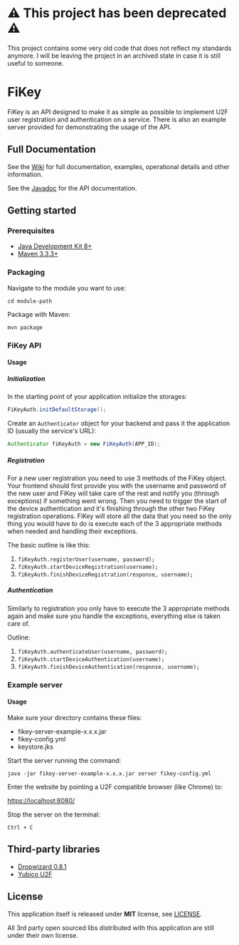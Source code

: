 # ⚠️ This project has been deprecated ⚠️

This project contains some very old code that does not reflect my standards anymore. I will be leaving
the project in an archived state in case it is still useful to someone.

# FiKey

FiKey is an API designed to make it as simple as possible to implement U2F user registration and authentication on a service. There is also an example server provided for demonstrating the usage of the API.

## Full Documentation

See the [Wiki](https://dkanellis.github.com/dkanellis/FiKey/wiki/) for full documentation, examples, operational details and other information.

See the [Javadoc](http://netflix.github.com/FiKey/javadoc) for the API documentation.

## Getting started

### Prerequisites

* [Java Development Kit 8+](http://www.oracle.com/technetwork/java/javase/downloads/)
* [Maven 3.3.3+](https://maven.apache.org/download.cgi)

### Packaging

Navigate to the module you want to use:

```
cd module-path
```

Package with Maven:

```
mvn package
```

### FiKey API

#### Usage

##### Initialization

In the starting point of your application initialize the storages:

```java
FiKeyAuth.initDefaultStorage();
```

Create an `Authenticator` object for your backend and pass it the application ID (usually the service's URL):

```java
Authenticator fiKeyAuth = new FiKeyAuth(APP_ID);
```

##### Registration

For a new user registration you need to use 3 methods of the FiKey object. Your frontend should first provide you with the username and password of the new user and FiKey will take care of the rest and notify you (through exceptions) if something went wrong. Then you need to trigger the start of the device authentication and it's finishing through the other two FiKey registration operations. FiKey will store all the data that you need so the only thing you would have to do is execute each of the 3 appropriate methods when needed and handling their exceptions.

The basic outline is like this:

1. `fiKeyAuth.registerUser(username, password);`
2. `fiKeyAuth.startDeviceRegistration(username);`
3. `fiKeyAuth.finishDeviceRegistration(response, username);`

##### Authentication

Similarly to registration you only have to execute the 3 appropriate methods again and make sure you handle the exceptions, everything else is taken care of.

Outline:

1. `fiKeyAuth.authenticateUser(username, password);`
2. `fiKeyAuth.startDeviceAuthentication(username);`
3. `fiKeyAuth.finishDeviceAuthentication(response, username);`

### Example server

#### Usage

Make sure your directory contains these files:

* fikey-server-example-x.x.x.jar
* fikey-config.yml
* keystore.jks

Start the server running the command:

```
java -jar fikey-server-example-x.x.x.jar server fikey-config.yml
```

Enter the website by pointing a U2F compatible browser (like Chrome) to:

[https://localhost:8080/](https://localhost:8080/)

Stop the server on the terminal:

```
Ctrl + C
```

## Third-party libraries

 * [Dropwizard 0.8.1](http://www.dropwizard.io/)
 * [Yubico U2F](https://developers.yubico.com/java-u2flib-server/)

## License

This application itself is released under **MIT** license, see [LICENSE](./LICENSE).

All 3rd party open sourced libs distributed with this application are still under their own license.
